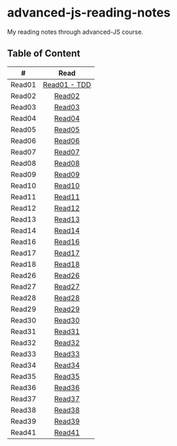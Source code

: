 # advanced-js-reading-notes
My reading notes through advanced-JS course.

## Table of Content
| # | Read  | 
| :---: | :---: |
| Read01| [Read01 - TDD](https://github.com/ManalKhAlbahar/advanced-js-reading-notes/blob/main/01-prep-and-tdd.md) |
| Read02| [Read02](https://github.com/ManalKhAlbahar/advanced-js-reading-notes/blob/main/02-prep-and-tdd.md) |
| Read03| [Read03](https://github.com/ManalKhAlbahar/advanced-js-reading-notes/blob/main/03-prep-and-tdd.md) |
| Read04| [Read04](https://github.com/ManalKhAlbahar/advanced-js-reading-notes/blob/main/04-prep-and-tdd.md) |
| Read05| [Read05](https://github.com/ManalKhAlbahar/advanced-js-reading-notes/blob/main/05-prep-and-tdd.md) |
| Read06| [Read06](https://github.com/ManalKhAlbahar/advanced-js-reading-notes/blob/main/06-prep-and-tdd.md) |
| Read07| [Read07](https://github.com/ManalKhAlbahar/advanced-js-reading-notes/blob/main/07-prep-and-tdd.md) |
| Read08| [Read08](https://github.com/ManalKhAlbahar/advanced-js-reading-notes/blob/main/08-prep-and-tdd.md) |
| Read09| [Read09](https://github.com/ManalKhAlbahar/advanced-js-reading-notes/blob/main/09-prep-and-tdd.md) |
| Read10| [Read10](https://github.com/ManalKhAlbahar/advanced-js-reading-notes/blob/main/10-prep-and-tdd.md) |
| Read11| [Read11](https://github.com/ManalKhAlbahar/advanced-js-reading-notes/blob/main/11-prep-and-tdd.md) |
| Read12| [Read12](https://github.com/ManalKhAlbahar/advanced-js-reading-notes/blob/main/12-prep-and-tdd.md) |
| Read13| [Read13](https://github.com/ManalKhAlbahar/advanced-js-reading-notes/blob/main/13-prep-and-tdd.md) |
| Read14| [Read14](https://github.com/ManalKhAlbahar/advanced-js-reading-notes/blob/main/14-prep-and-tdd.md) |
| Read16| [Read16](https://github.com/ManalKhAlbahar/advanced-js-reading-notes/blob/main/16-prep-and-tdd.md) |
| Read17| [Read17](https://github.com/ManalKhAlbahar/advanced-js-reading-notes/blob/main/17-prep-and-tdd.md) |
| Read18| [Read18](https://github.com/ManalKhAlbahar/advanced-js-reading-notes/blob/main/18-prep-and-tdd.md) |
| Read26| [Read26](https://github.com/ManalKhAlbahar/advanced-js-reading-notes/blob/main/26-prep-and-tdd.md) |
| Read27| [Read27](https://github.com/ManalKhAlbahar/advanced-js-reading-notes/blob/main/27-prep-and-tdd.md) |
| Read28| [Read28](https://github.com/ManalKhAlbahar/advanced-js-reading-notes/blob/main/28-prep-and-tdd.md) |
| Read29| [Read29](https://github.com/ManalKhAlbahar/advanced-js-reading-notes/blob/main/29-prep-and-tdd.md) |
| Read30| [Read30](https://github.com/ManalKhAlbahar/advanced-js-reading-notes/blob/main/30-prep-and-tdd.md) |
| Read31| [Read31](https://github.com/ManalKhAlbahar/advanced-js-reading-notes/blob/main/31-prep-and-tdd.md) |
| Read32| [Read32](https://github.com/ManalKhAlbahar/advanced-js-reading-notes/blob/main/32-prep-and-tdd.md) |
| Read33| [Read33](https://github.com/ManalKhAlbahar/advanced-js-reading-notes/blob/main/33-prep-and-tdd.md) |
| Read34| [Read34](https://github.com/ManalKhAlbahar/advanced-js-reading-notes/blob/main/34-prep-and-tdd.md) |
| Read35| [Read35](https://github.com/ManalKhAlbahar/advanced-js-reading-notes/blob/main/35-prep-and-tdd.md) |
| Read36| [Read36](https://github.com/ManalKhAlbahar/advanced-js-reading-notes/blob/main/36-prep-and-tdd.md) |
| Read37| [Read37](https://github.com/ManalKhAlbahar/advanced-js-reading-notes/blob/main/37-prep-and-tdd.md) |
| Read38| [Read38](https://github.com/ManalKhAlbahar/advanced-js-reading-notes/blob/main/38-prep-and-tdd.md) |
| Read39| [Read39](https://github.com/ManalKhAlbahar/advanced-js-reading-notes/blob/main/39-prep-and-tdd.md) |
| Read41| [Read41](https://github.com/ManalKhAlbahar/advanced-js-reading-notes/blob/main/41-prep-and-tdd.md) |


